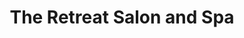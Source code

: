 ---
title: "The Retreat Salon and Spa"
url: /fort-saskatchewan/the-retreat-salon-and-spa/
shop: hairdresser
---